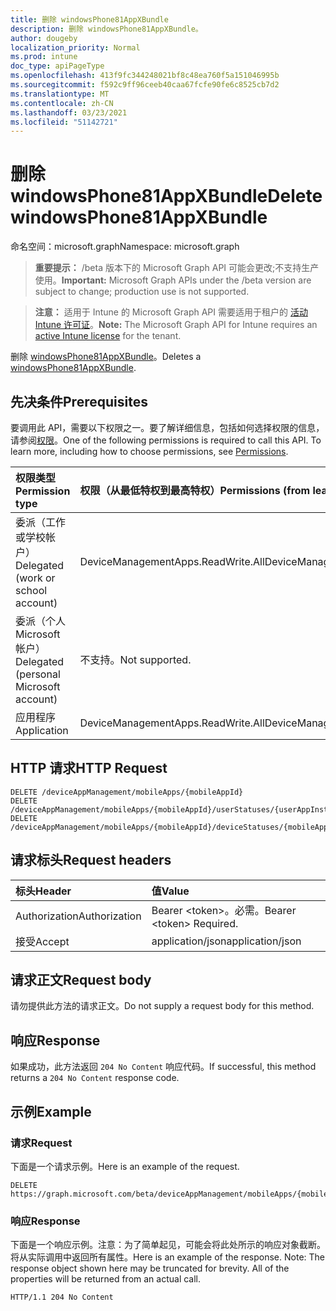 ```yaml
---
title: 删除 windowsPhone81AppXBundle
description: 删除 windowsPhone81AppXBundle。
author: dougeby
localization_priority: Normal
ms.prod: intune
doc_type: apiPageType
ms.openlocfilehash: 413f9fc344248021bf8c48ea760f5a151046995b
ms.sourcegitcommit: f592c9ff96ceeb40caa67fcfe90fe6c8525cb7d2
ms.translationtype: MT
ms.contentlocale: zh-CN
ms.lasthandoff: 03/23/2021
ms.locfileid: "51142721"
---
```

# <a name="delete-windowsphone81appxbundle"></a><span data-ttu-id="6e3a2-103">删除 windowsPhone81AppXBundle</span><span class="sxs-lookup"><span data-stu-id="6e3a2-103">Delete windowsPhone81AppXBundle</span></span>

<span data-ttu-id="6e3a2-104">命名空间：microsoft.graph</span><span class="sxs-lookup"><span data-stu-id="6e3a2-104">Namespace: microsoft.graph</span></span>

> <span data-ttu-id="6e3a2-105">**重要提示：** /beta 版本下的 Microsoft Graph API 可能会更改;不支持生产使用。</span><span class="sxs-lookup"><span data-stu-id="6e3a2-105">**Important:** Microsoft Graph APIs under the /beta version are subject to change; production use is not supported.</span></span>

> <span data-ttu-id="6e3a2-106">**注意：** 适用于 Intune 的 Microsoft Graph API 需要适用于租户的 [活动 Intune 许可证](https://go.microsoft.com/fwlink/?linkid=839381)。</span><span class="sxs-lookup"><span data-stu-id="6e3a2-106">**Note:** The Microsoft Graph API for Intune requires an [active Intune license](https://go.microsoft.com/fwlink/?linkid=839381) for the tenant.</span></span>

<span data-ttu-id="6e3a2-107">删除 [windowsPhone81AppXBundle](../resources/intune-apps-windowsphone81appxbundle.md)。</span><span class="sxs-lookup"><span data-stu-id="6e3a2-107">Deletes a [windowsPhone81AppXBundle](../resources/intune-apps-windowsphone81appxbundle.md).</span></span>

## <a name="prerequisites"></a><span data-ttu-id="6e3a2-108">先决条件</span><span class="sxs-lookup"><span data-stu-id="6e3a2-108">Prerequisites</span></span>
<span data-ttu-id="6e3a2-p101">要调用此 API，需要以下权限之一。要了解详细信息，包括如何选择权限的信息，请参阅[权限](/graph/permissions-reference)。</span><span class="sxs-lookup"><span data-stu-id="6e3a2-p101">One of the following permissions is required to call this API. To learn more, including how to choose permissions, see [Permissions](/graph/permissions-reference).</span></span>

|<span data-ttu-id="6e3a2-111">权限类型</span><span class="sxs-lookup"><span data-stu-id="6e3a2-111">Permission type</span></span>|<span data-ttu-id="6e3a2-112">权限（从最低特权到最高特权）</span><span class="sxs-lookup"><span data-stu-id="6e3a2-112">Permissions (from least to most privileged)</span></span>|
|:---|:---|
|<span data-ttu-id="6e3a2-113">委派（工作或学校帐户）</span><span class="sxs-lookup"><span data-stu-id="6e3a2-113">Delegated (work or school account)</span></span>|<span data-ttu-id="6e3a2-114">DeviceManagementApps.ReadWrite.All</span><span class="sxs-lookup"><span data-stu-id="6e3a2-114">DeviceManagementApps.ReadWrite.All</span></span>|
|<span data-ttu-id="6e3a2-115">委派（个人 Microsoft 帐户）</span><span class="sxs-lookup"><span data-stu-id="6e3a2-115">Delegated (personal Microsoft account)</span></span>|<span data-ttu-id="6e3a2-116">不支持。</span><span class="sxs-lookup"><span data-stu-id="6e3a2-116">Not supported.</span></span>|
|<span data-ttu-id="6e3a2-117">应用程序</span><span class="sxs-lookup"><span data-stu-id="6e3a2-117">Application</span></span>|<span data-ttu-id="6e3a2-118">DeviceManagementApps.ReadWrite.All</span><span class="sxs-lookup"><span data-stu-id="6e3a2-118">DeviceManagementApps.ReadWrite.All</span></span>|

## <a name="http-request"></a><span data-ttu-id="6e3a2-119">HTTP 请求</span><span class="sxs-lookup"><span data-stu-id="6e3a2-119">HTTP Request</span></span>
<!-- {
  "blockType": "ignored"
}
-->
``` http
DELETE /deviceAppManagement/mobileApps/{mobileAppId}
DELETE /deviceAppManagement/mobileApps/{mobileAppId}/userStatuses/{userAppInstallStatusId}/app
DELETE /deviceAppManagement/mobileApps/{mobileAppId}/deviceStatuses/{mobileAppInstallStatusId}/app
```

## <a name="request-headers"></a><span data-ttu-id="6e3a2-120">请求标头</span><span class="sxs-lookup"><span data-stu-id="6e3a2-120">Request headers</span></span>
|<span data-ttu-id="6e3a2-121">标头</span><span class="sxs-lookup"><span data-stu-id="6e3a2-121">Header</span></span>|<span data-ttu-id="6e3a2-122">值</span><span class="sxs-lookup"><span data-stu-id="6e3a2-122">Value</span></span>|
|:---|:---|
|<span data-ttu-id="6e3a2-123">Authorization</span><span class="sxs-lookup"><span data-stu-id="6e3a2-123">Authorization</span></span>|<span data-ttu-id="6e3a2-124">Bearer &lt;token&gt;。必需。</span><span class="sxs-lookup"><span data-stu-id="6e3a2-124">Bearer &lt;token&gt; Required.</span></span>|
|<span data-ttu-id="6e3a2-125">接受</span><span class="sxs-lookup"><span data-stu-id="6e3a2-125">Accept</span></span>|<span data-ttu-id="6e3a2-126">application/json</span><span class="sxs-lookup"><span data-stu-id="6e3a2-126">application/json</span></span>|

## <a name="request-body"></a><span data-ttu-id="6e3a2-127">请求正文</span><span class="sxs-lookup"><span data-stu-id="6e3a2-127">Request body</span></span>
<span data-ttu-id="6e3a2-128">请勿提供此方法的请求正文。</span><span class="sxs-lookup"><span data-stu-id="6e3a2-128">Do not supply a request body for this method.</span></span>

## <a name="response"></a><span data-ttu-id="6e3a2-129">响应</span><span class="sxs-lookup"><span data-stu-id="6e3a2-129">Response</span></span>
<span data-ttu-id="6e3a2-130">如果成功，此方法返回 `204 No Content` 响应代码。</span><span class="sxs-lookup"><span data-stu-id="6e3a2-130">If successful, this method returns a `204 No Content` response code.</span></span>

## <a name="example"></a><span data-ttu-id="6e3a2-131">示例</span><span class="sxs-lookup"><span data-stu-id="6e3a2-131">Example</span></span>

### <a name="request"></a><span data-ttu-id="6e3a2-132">请求</span><span class="sxs-lookup"><span data-stu-id="6e3a2-132">Request</span></span>
<span data-ttu-id="6e3a2-133">下面是一个请求示例。</span><span class="sxs-lookup"><span data-stu-id="6e3a2-133">Here is an example of the request.</span></span>
``` http
DELETE https://graph.microsoft.com/beta/deviceAppManagement/mobileApps/{mobileAppId}
```

### <a name="response"></a><span data-ttu-id="6e3a2-134">响应</span><span class="sxs-lookup"><span data-stu-id="6e3a2-134">Response</span></span>
<span data-ttu-id="6e3a2-p102">下面是一个响应示例。注意：为了简单起见，可能会将此处所示的响应对象截断。将从实际调用中返回所有属性。</span><span class="sxs-lookup"><span data-stu-id="6e3a2-p102">Here is an example of the response. Note: The response object shown here may be truncated for brevity. All of the properties will be returned from an actual call.</span></span>
``` http
HTTP/1.1 204 No Content
```




